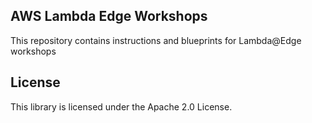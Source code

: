 ## AWS Lambda Edge Workshops

This repository contains instructions and blueprints for Lambda@Edge workshops

## License

This library is licensed under the Apache 2.0 License. 
